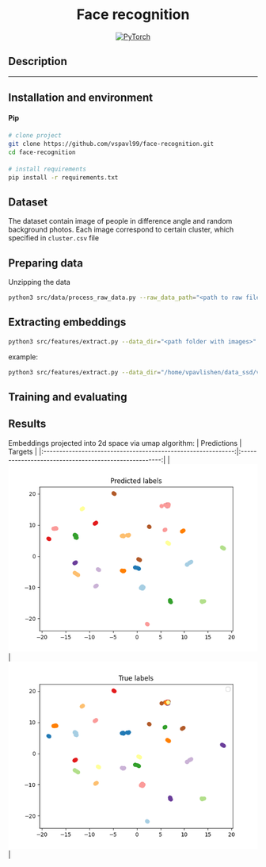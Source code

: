 <div align="center">

# Face recognition

<a href="https://pytorch.org/get-started/locally/"><img alt="PyTorch" src="https://img.shields.io/badge/PyTorch-ee4c2c?logo=pytorch&logoColor=white"></a>

</div>

## Description

______________________________________________________________________


## Installation and environment

#### Pip

```bash
# clone project
git clone https://github.com/vspavl99/face-recognition.git
cd face-recognition

# install requirements
pip install -r requirements.txt
```

## Dataset
The dataset contain image of people in difference angle and random background photos. 
Each image correspond to certain cluster, which specified in `cluster.csv` file
## Preparing data
Unzipping the data 
```bash
python3 src/data/process_raw_data.py --raw_data_path="<path to raw file.zip>"  --baked_data_dir="<destination folder>"
```

## Extracting embeddings
```bash
python3 src/features/extract.py --data_dir="<path folder with images>"  --output_path="<path for result file>" 
```
example:
```bash
python3 src/features/extract.py --data_dir="/home/vpavlishen/data_ssd/vpavlishen/test-task/clusters" --output_path="/home/vpavlishen/face-recognition/data/processed/test-task/embeddings.txt"
```

## Training and evaluating


## Results
Embeddings projected into 2d space via umap algorithm:
|                         Predictions                          |                        Targets                        |
|:------------------------------------------------------------:|:-----------------------------------------------------:|
| ![reports/figures/predictions.png](reports/figures/predictions.png) | ![reports/figures/targets.png](reports/figures/targets.png) |